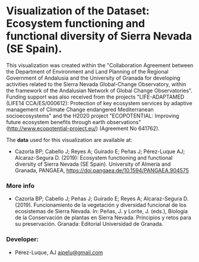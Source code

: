 # Visualization of the Dataset: Ecosystem functioning and functional diversity of Sierra Nevada (SE Spain).

This visualization was created within the "Collaboration Agreement between the Department of Environment and Land Planning of the Regional Government of Andalusia and the University of Granada for developing activities related to the Sierra Nevada Global-Change Observatory, within the framework of the Andalusian Network of Global Change Observatories". Funding support was also received from the projects "LIFE-ADAPTAMED (LIFE14 CCA/ES/000612): Protection of key ecosystem services by adaptive management of Climate Change endangered Mediterranean socioecosystems" and the H2020 project "ECOPOTENTIAL: Improving future ecosystem benefits through earth observations" (http://www.ecopotential-project.eu/) (Agreement No 641762). 

The **data** used for this visualization are available at:

- Cazorla BP; Cabello J; Reyes A; Guirado E; Peñas J; Pérez-Luque AJ; Alcaraz-Segura D. (2019): Ecosystem functioning and functional diversity of Sierra Nevada (SE Spain). University of Almería and Granada, PANGAEA, https://doi.pangaea.de/10.1594/PANGAEA.904575  

### More info 

* Cazorla BP; Cabello J; Peñas J; Guirado E; Reyes A; Alcaraz-Segura D. (2019). Funcionamiento de la vegetación y diversidad funcional de los ecosistemas de Sierra Nevada. In: Peñas, J. y Lorite, J. (eds.), Biología de la Conservación de plantas en Sierra Nevada. Principios y retos para su preservación. Granada: Editorial Universidad de Granada. 

### Developer: 
* Pérez-Luque, AJ [ajpelu@gmail.com](mailto:ajpelu@gmail.com)  